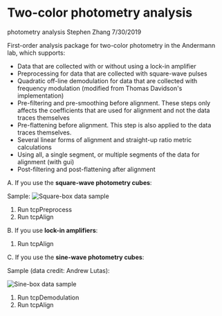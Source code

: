 # Two-color photometry analysis
photometry analysis
Stephen Zhang 7/30/2019

First-order analysis package for two-color photometry in the Andermann lab, which supports:
* Data that are collected with or without using a lock-in amplifier
* Preprocessing for data that are collected with square-wave pulses
* Quadratic off-line demodulation for data that are collected with frequency modulation (modified from Thomas Davidson's implementation)
* Pre-filtering and pre-smoothing before alignment. These steps only affects the coefficients that are used for alignment and not the data traces themselves
* Pre-flattening before alignment. This step is also applied to the data traces themselves.
* Several linear forms of alignment and straight-up ratio metric calculations
* Using all, a single segment, or multiple segments of the data for alignment (with gui)
* Post-filtering and post-flattening after alignment

A. If you use the **square-wave photometry cubes**:

Sample:
![Square-box data sample](https://github.com/xzhang03/Photometry_analysis/blob/master/Sample%20images/Preprocesed%20square-wave%20data.png)
1. Run tcpPreprocess
2. Run tcpAlign

B. If you use **lock-in amplifiers**:
1. Run tcpAlign

C. If you use the **sine-wave photometry cubes**:

Sample (data credit: Andrew Lutas):

![Sine-box data sample](https://github.com/xzhang03/Photometry_analysis/blob/master/Sample%20images/Preprocessed%20sine-wave%20data.png)
1. Run tcpDemodulation
3. Run tcpAlign
